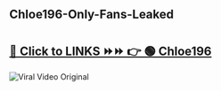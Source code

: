 
 ## Chloe196-Only-Fans-Leaked

# <h2><a href="https://clipsfans.com/Chloe196&ref=git">🔗 Click to LINKS ⏩⏩ 👉 🟢 Chloe196 </a></h2>

<a href="https://clipsfans.com/Chloe196&ref=git" rel="nofollow" data-target="animated-image.originalLink"><img src="https://i.ibb.co.com/xMMVF88/686577567.gif" alt="Viral Video Original" style="max-width: 100%; display: inline-block;" data-target="animated-image.originalImage"></a>
